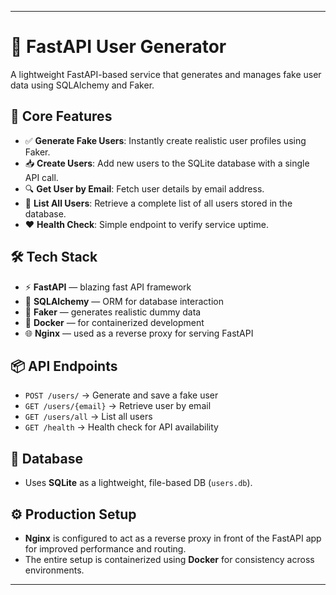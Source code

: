 
---

# 🧪 FastAPI User Generator

A lightweight FastAPI-based service that generates and manages fake user data using SQLAlchemy and Faker.

## 🚀 Core Features

* ✅ **Generate Fake Users**: Instantly create realistic user profiles using Faker.
* 📥 **Create Users**: Add new users to the SQLite database with a single API call.
* 🔍 **Get User by Email**: Fetch user details by email address.
* 📄 **List All Users**: Retrieve a complete list of all users stored in the database.
* ❤️ **Health Check**: Simple endpoint to verify service uptime.

## 🛠️ Tech Stack

* ⚡ **FastAPI** — blazing fast API framework
* 🐍 **SQLAlchemy** — ORM for database interaction
* 🧪 **Faker** — generates realistic dummy data
* 🐳 **Docker** — for containerized development
* 🌐 **Nginx** — used as a reverse proxy for serving FastAPI

## 📦 API Endpoints

* `POST /users/` → Generate and save a fake user
* `GET /users/{email}` → Retrieve user by email
* `GET /users/all` → List all users
* `GET /health` → Health check for API availability

## 📂 Database

* Uses **SQLite** as a lightweight, file-based DB (`users.db`).

## ⚙️ Production Setup

* **Nginx** is configured to act as a reverse proxy in front of the FastAPI app for improved performance and routing.
* The entire setup is containerized using **Docker** for consistency across environments.

---
